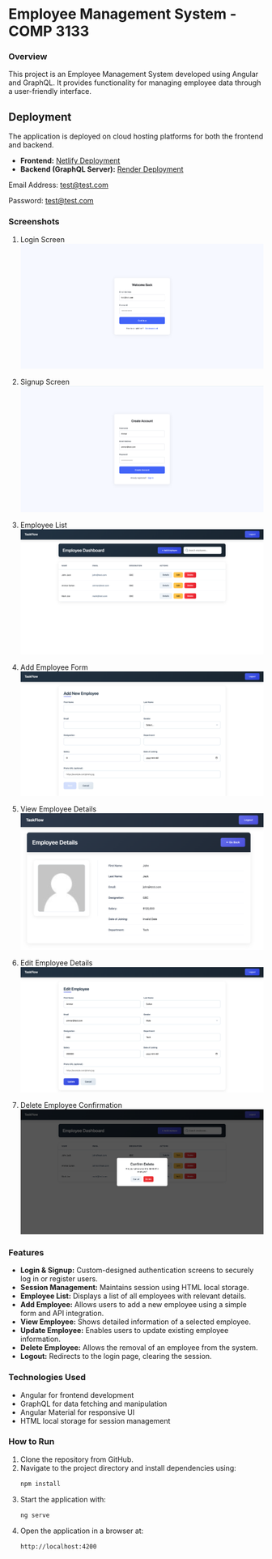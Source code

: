 # Employee Management System - COMP 3133

### Overview

This project is an Employee Management System developed using Angular and GraphQL. It provides functionality for managing employee data through a user-friendly interface.

## Deployment

The application is deployed on cloud hosting platforms for both the frontend and backend.

- **Frontend:** [Netlify Deployment](https://101296759-assignment2.netlify.app/)
- **Backend (GraphQL Server):** [Render Deployment](https://one01296759-comp3133-assignment2.onrender.com/graphql)

Email Address: test@test.com

Password: test@test.com

### Screenshots

1. Login Screen  
   ![Login Screen](./screenshots/log-in.png)

2. Signup Screen  
   ![Signup Screen](./screenshots/sign-in.png)

3. Employee List  
   ![Employee List](./screenshots/home-page.png)

4. Add Employee Form  
   ![Add Employee Form](./screenshots/add-employee.png)

5. View Employee Details  
   ![Employee Details](./screenshots/employee-details.png)

6. Edit Employee Details  
   ![ Edit Details](./screenshots/edit-employee.png)

7. Delete Employee Confirmation  
   ![ Delete Confirmation](./screenshots/delete-confirm.png)

### Features

- **Login & Signup:** Custom-designed authentication screens to securely log in or register users.
- **Session Management:** Maintains session using HTML local storage.
- **Employee List:** Displays a list of all employees with relevant details.
- **Add Employee:** Allows users to add a new employee using a simple form and API integration.
- **View Employee:** Shows detailed information of a selected employee.
- **Update Employee:** Enables users to update existing employee information.
- **Delete Employee:** Allows the removal of an employee from the system.
- **Logout:** Redirects to the login page, clearing the session.

### Technologies Used

- Angular for frontend development
- GraphQL for data fetching and manipulation
- Angular Material for responsive UI
- HTML local storage for session management

### How to Run

1. Clone the repository from GitHub.
2. Navigate to the project directory and install dependencies using:
   ```bash
   npm install
   ```
3. Start the application with:
   ```bash
   ng serve
   ```
4. Open the application in a browser at:
   ```
   http://localhost:4200
   ```
